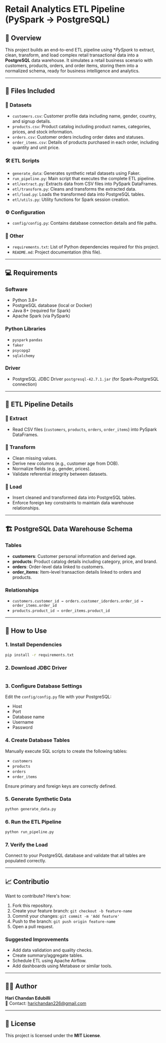 # Retail Analytics ETL Pipeline (PySpark → PostgreSQL)

## 🧾 Overview

This project builds an end-to-end ETL pipeline using **PySpark* to extract, clean, transform, and load complex retail transactional data into a **PostgreSQL** data warehouse. It simulates a retail business scenario with customers, products, orders, and order items, storing them into a normalized schema, ready for business intelligence and analytics.

---

## 📁 Files Included

### 🔢 Datasets
- `customers.csv`: Customer profile data including name, gender, country, and signup details.
- `products.csv`: Product catalog including product names, categories, prices, and stock information.
- `orders.csv`: Customer orders including order dates and statuses.
- `order_items.csv`: Details of products purchased in each order, including quantity and unit price.

### 🛠️ ETL Scripts
- `generate_data`: Generates synthetic retail datasets using Faker.
- `run_pipeline.py`: Main script that executes the complete ETL pipeline.
- `etl/extract.py`: Extracts data from CSV files into PySpark DataFrames.
- `etl/transform.py`: Cleans and transforms the extracted data.
- `etl/load.py`: Loads the transformed data into PostgreSQL tables.
- `etl/utils.py`: Utility functions for Spark session creation.

### ⚙️ Configuration
- `config/config.py`: Contains database connection details and file paths.

### 📄 Other
- `requirements.txt`: List of Python dependencies required for this project.
- `README.md`: Project documentation (this file).

---

## 💻 Requirements

### Software
- Python 3.8+
- PostgreSQL database (local or Docker)
- Java 8+ (required for Spark)
- Apache Spark (via PySpark)

### Python Libraries
- `pyspark` `pandas`
- `faker`
- `psycopg2`
- `sqlalchemy`

### Driver
- PostgreSQL JDBC Driver `postgresql-42.7.1.jar` (for Spark–PostgreSQL connection)

---

## 🔁 ETL Pipeline Details

### 🔹 Extract
- Read CSV files (`customers`, `products`, `orders`, `order_items`) into PySpark DataFrames.

### 🔹 Transform
- Clean missing values.
- Derive new columns (e.g., customer age from DOB).
- Normalize fields (e.g., gender, prices).
- Validate referential integrity between datasets.

### 🔹 Load
- Insert cleaned and transformed data into PostgreSQL tables.
- Enforce foreign key constraints to maintain data warehouse relationships.

---

## 🏗️ PostgreSQL Data Warehouse Schema

### Tables
- **customers**: Customer personal information and derived age.
- **products**: Product catalog details including category, price, and brand.
- **orders**: Order-level data linked to customers.
- **order_items**: Item-level transaction details linked to orders and products.

### Relationships
- `customers.customer_id → orders.customer_idorders.order_id → order_items.order_id`
- `products.product_id → order_items.product_id`

---

## 🚀 How to Use

### 1. Install Dependencies
```bash
pip install -r requirements.txt
```

### 2. Download JDBC Driver
```bashcurl -o ~/Downloads/postgresql-42.7.1.jar https://jdbc.postgresql.org/download/postgresql-42.7.1.jar
```

### 3. Configure Database Settings
Edit the `config/config.py` file with your PostgreSQL:
- Host
- Port
- Database name
- Username
- Password

### 4. Create Database Tables
Manually execute SQL scripts to create the following tables:
- `customers`
- `products`
- `orders`
- `order_items`

Ensure primary and foreign keys are correctly defined.

### 5. Generate Synthetic Data
```bash
python generate_data.py
```

### 6. Run the ETL Pipeline
```bash
python run_pipeline.py
```

### 7. Verify the Load
Connect to your PostgreSQL database and validate that all tables are populated correctly.

---

## 📈 Contributio

Want to contribute? Here's how:

1. Fork this repository.
2. Create your feature branch: `git checkout -b feature-name`
3. Commit your changes: `git commit -m 'Add feature'`
4. Push to the branch: `git push origin feature-name`
5. Open a pull request.

### Suggested Improvements
- Add data validation and quality checks.
- Create summary/aggregate tables.
- Schedule ETL using Apache Airflow.
- Add dashboards using Metabase or similar tools.

---

## 👨‍💻 Author

**Hari Chandan Edubilli**  
📧 Contact: [harichandan226@gmail.com](mailto:harichan226@gmail.com)

---

## 📄 License

This project is licensed under the **MIT License**.
